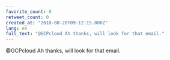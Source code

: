 ```yaml
---
favorite_count: 0
retweet_count: 0
created_at: "2018-08-20T09:12:15.000Z"
lang: en
full_text: "@GCPcloud Ah thanks, will look for that email."
---
```


@GCPcloud Ah thanks, will look for that email.
